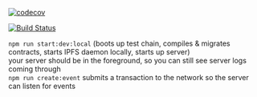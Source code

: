 [![codecov](https://codecov.io/gh/openworklabs/quasar/branch/primary/graph/badge.svg)](https://codecov.io/gh/openworklabs/quasar)

[![Build Status](https://travis-ci.org/openworklabs/quasar.svg?branch=primary)](https://travis-ci.org/openworklabs/quasar)

`npm run start:dev:local` (boots up test chain, compiles & migrates contracts, starts IPFS daemon locally, starts up server)
<br />
your server should be in the foreground, so you can still see server logs coming through <br />
`npm run create:event` submits a transaction to the network so the server can listen for events
